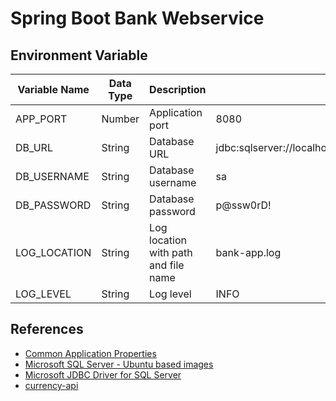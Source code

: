 # Spring Boot Bank Webservice

## Environment Variable
| Variable Name | Data Type | Description | Default Value |
| --- | --- | --- | --- |
| APP_PORT | Number | Application port | 8080 |
| DB_URL | String | Database URL | jdbc:sqlserver://localhost:1433;database=master;encrypt=false |
| DB_USERNAME | String | Database username | sa |
| DB_PASSWORD | String | Database password | p@ssw0rD! |
| LOG_LOCATION | String | Log location with path and file name | bank-app.log |
| LOG_LEVEL | String | Log level | INFO |

## References
- [Common Application Properties](https://docs.spring.io/spring-boot/docs/current/reference/html/application-properties.html)
- [Microsoft SQL Server - Ubuntu based images](https://hub.docker.com/_/microsoft-mssql-server)
- [Microsoft JDBC Driver for SQL Server](https://learn.microsoft.com/en-us/sql/connect/jdbc/microsoft-jdbc-driver-for-sql-server?view=sql-server-ver16)
- [currency-api](https://github.com/fawazahmed0/currency-api)
